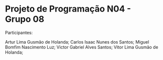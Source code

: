 ﻿# Projeto de Programação N04 - Grupo 08

Participantes:

 Artur Lima Gusmão de Holanda;
 Carlos Isaac Nunes dos Santos;
 Miguel Bomfim Nascimento Luz;
 Victor Gabriel Alves Santos;
 Vitor Lima Gusmão de Holanda;




